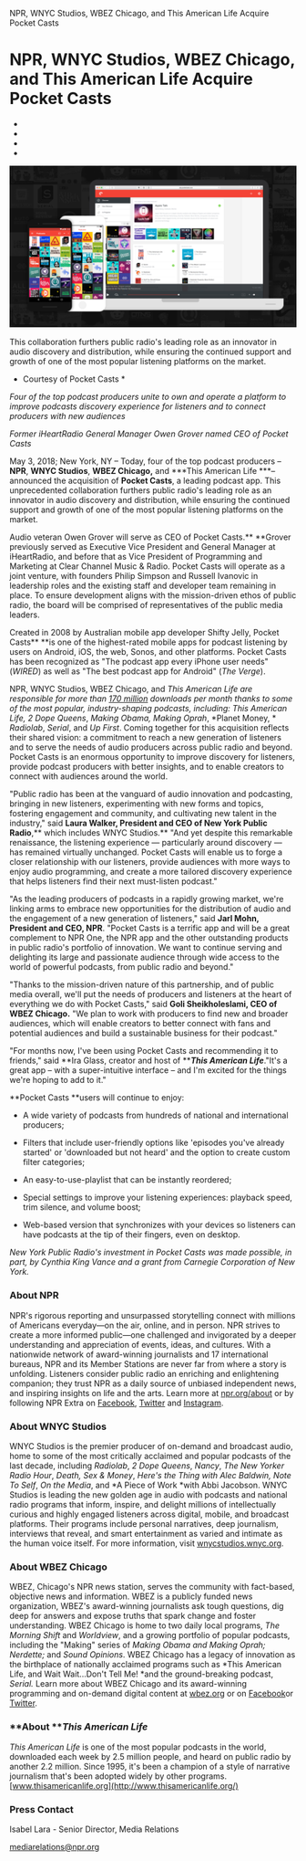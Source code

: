 NPR, WNYC Studios, WBEZ Chicago, and This American Life Acquire Pocket Casts

# NPR, WNYC Studios, WBEZ Chicago, and This American Life Acquire Pocket Casts

-

-

-

-

 ![crossplatform_darkbg_wide-f91a9009b3c4063cf1094665d866014e5f395073-s1600-c85.png](../_resources/9a253508ca11a3a03b92945a9896db17.png)

This collaboration furthers public radio's leading role as an innovator in audio discovery and distribution, while ensuring the continued support and growth of one of the most popular listening platforms on the market.

 * Courtesy of Pocket Casts *

*Four of the top podcast producers unite to own and operate a platform to improve podcasts discovery experience for listeners and to connect producers with new audiences*

*Former iHeartRadio General Manager Owen Grover named CEO of Pocket Casts*

May 3, 2018; New York, NY – Today, four of the top podcast producers – **NPR**, **WNYC Studios**, **WBEZ Chicago,** and ***This American Life ***– announced the acquisition of **Pocket Casts**, a leading podcast app. This unprecedented collaboration furthers public radio's leading role as an innovator in audio discovery and distribution, while ensuring the continued support and growth of one of the most popular listening platforms on the market.

Audio veteran Owen Grover will serve as CEO of Pocket Casts.**  **Grover previously served as Executive Vice President and General Manager at iHeartRadio, and before that as Vice President of Programming and Marketing at Clear Channel Music & Radio. Pocket Casts will operate as a joint venture, with founders Philip Simpson and Russell Ivanovic in leadership roles and the existing staff and developer team remaining in place. To ensure development aligns with the mission-driven ethos of public radio, the board will be comprised of representatives of the public media leaders.

Created in 2008 by Australian mobile app developer Shifty Jelly, Pocket Casts**  **is one of the highest-rated mobile apps for podcast listening by users on Android, iOS, the web, Sonos, and other platforms. Pocket Casts has been recognized as "The podcast app every iPhone user needs" (*WIRED*) as well as "The best podcast app for Android" (*The Verge*).

NPR, WNYC Studios, WBEZ Chicago, and *This American Life *are responsible for more than [170 million](http://analytics.podtrac.com/industry-rankings/) downloads per month thanks to some of the most popular, industry-shaping podcasts, including:* This American Life, 2 Dope Queens*, *Making Obama, Making Oprah*, *Planet Money, *  *Radiolab*, *Serial*, and *Up First*. Coming together for this acquisition reflects their shared vision: a commitment to reach a new generation of listeners and to serve the needs of audio producers across public radio and beyond. Pocket Casts is an enormous opportunity to improve discovery for listeners, provide podcast producers with better insights, and to enable creators to connect with audiences around the world.

"Public radio has been at the vanguard of audio innovation and podcasting, bringing in new listeners, experimenting with new forms and topics, fostering engagement and community, and cultivating new talent in the industry," said **Laura Walker, President and CEO of New York Public Radio**,** which includes WNYC Studios.** "And yet despite this remarkable renaissance, the listening experience — particularly around discovery — has remained virtually unchanged. Pocket Casts will enable us to forge a closer relationship with our listeners, provide audiences with more ways to enjoy audio programming, and create a more tailored discovery experience that helps listeners find their next must-listen podcast."

"As the leading producers of podcasts in a rapidly growing market, we're linking arms to embrace new opportunities for the distribution of audio and the engagement of a new generation of listeners," said **Jarl Mohn, President and CEO, NPR**. "Pocket Casts is a terrific app and will be a great complement to NPR One, the NPR app and the other outstanding products in public radio's portfolio of innovation. We want to continue serving and delighting its large and passionate audience through wide access to the world of powerful podcasts, from public radio and beyond."

"Thanks to the mission-driven nature of this partnership, and of public media overall, we'll put the needs of producers and listeners at the heart of everything we do with Pocket Casts," said **Goli Sheikholeslami, CEO of WBEZ Chicago.** "We plan to work with producers to find new and broader audiences, which will enable creators to better connect with fans and potential audiences and build a sustainable business for their podcast."

"For months now, I've been using Pocket Casts and recommending it to friends," said **Ira Glass, creator and host of *****This American Life***."It's a great app – with a super-intuitive interface – and I'm excited for the things we're hoping to add to it."

**Pocket Casts **users will continue to enjoy:

- A wide variety of podcasts from hundreds of national and international producers;

- Filters that include user-friendly options like 'episodes you've already started' or 'downloaded but not heard' and the option to create custom filter categories;

- An easy-to-use-playlist that can be instantly reordered;

- Special settings to improve your listening experiences: playback speed, trim silence, and volume boost;

- Web-based version that synchronizes with your devices so listeners can have podcasts at the tip of their fingers, even on desktop.

*New York Public Radio's investment in Pocket Casts was made possible, in part, by Cynthia King Vance and a grant from Carnegie Corporation of New York.*

### **About NPR**

NPR's rigorous reporting and unsurpassed storytelling connect with millions of Americans everyday—on the air, online, and in person. NPR strives to create a more informed public—one challenged and invigorated by a deeper understanding and appreciation of events, ideas, and cultures. With a nationwide network of award-winning journalists and 17 international bureaus, NPR and its Member Stations are never far from where a story is unfolding. Listeners consider public radio an enriching and enlightening companion; they trust NPR as a daily source of unbiased independent news, and inspiring insights on life and the arts. Learn more at [npr.org/about](http://www.npr.org/about/aboutnpr/#pg-1) or by following NPR Extra on [Facebook](https://www.facebook.com/nprextra/), [Twitter](https://twitter.com/NPRextra) and [Instagram](https://www.instagram.com/nprextra/).

### **About WNYC Studios**

WNYC Studios is the premier producer of on-demand and broadcast audio, home to some of the most critically acclaimed and popular podcasts of the last decade, including *Radiolab*, *2 Dope Queens*, *Nancy*, *The New Yorker Radio Hour*, *Death, Sex & Money*, *Here's the Thing *with Alec Baldwin*, Note To Self*, *On the Media*, and *A Piece of Work *with Abbi Jacobson. WNYC Studios is leading the new golden age in audio with podcasts and national radio programs that inform, inspire, and delight millions of intellectually curious and highly engaged listeners across digital, mobile, and broadcast platforms. Their programs include personal narratives, deep journalism, interviews that reveal, and smart entertainment as varied and intimate as the human voice itself. For more information, visit [wnycstudios.wnyc.org](https://email.wnyc.org/owa/redir.aspx?C=7_Zfci0IJeHX8YnfV0H5j_jOLIpz0MUIx3rcTyoVn-rfn1XivXjVCA..&URL=http%3a%2f%2fwnycstudios.wnyc.org%2f).

### **About WBEZ Chicago**

WBEZ, Chicago's NPR news station, serves the community with fact-based, objective news and information. WBEZ is a publicly funded news organization, WBEZ's award-winning journalists ask tough questions, dig deep for answers and expose truths that spark change and foster understanding. WBEZ Chicago is home to two daily local programs, *The Morning Shift* and *Worldview*, and a growing portfolio of popular podcasts, including the "Making" series of *Making Obama *and* Making Oprah;*  *Nerdette;* and *Sound Opinions*. WBEZ Chicago has a legacy of innovation as the birthplace of nationally acclaimed programs such as *This American Life, and Wait Wait...Don't Tell Me! *and the ground-breaking podcast, *Serial.* Learn more about WBEZ Chicago and its award-winning programming and on-demand digital content at [wbez.org](https://www.wbez.org/) or on [Facebook](https://www.facebook.com/wbez915/?fref=ts)or [Twitter](https://twitter.com/wbez).

### **About *****This American Life***

*This American Life* is one of the most popular podcasts in the world, downloaded each week by 2.5 million people, and heard on public radio by another 2.2 million. Since 1995, it's been a champion of a style of narrative journalism that's been adopted widely by other programs. [www.thisamericanlife.org](http://www.thisamericanlife.org/)

### **Press Contact**

Isabel Lara - Senior Director, Media Relations

[mediarelations@npr.org](https://www.npr.org/about-npr/607823388/pocket-cast-acquiredmailto:mediarelations@npr.org)
